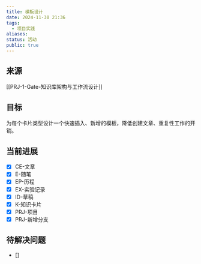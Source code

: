 ```yaml
---
title: 模板设计
date: 2024-11-30 21:36
tags:
  - 项目实践
aliases: 
status: 活动
public: true
---
```

## 来源

[[PRJ-1-Gate-知识库架构与工作流设计]]

## 目标

为每个卡片类型设计一个快速插入、新增的模板，降低创建文章、重复性工作的开销。

## 当前进展

- [x] CE-文章
- [x] E-随笔
- [x] EP-历程
- [x] EX-实验记录
- [x] ID-草稿
- [x] K-知识卡片
- [x] PRJ-项目
- [x] PRJ-新增分支

## 待解决问题

- [] 
